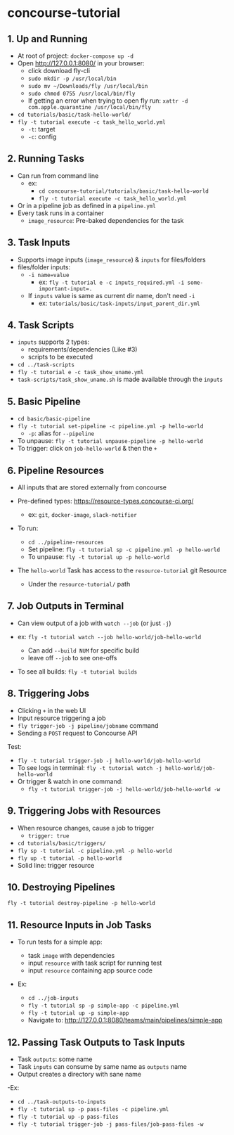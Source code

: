 # concourse-tutorial

## 1. Up and Running
- At root of project: `docker-compose up -d`
- Open http://127.0.0.1:8080/ in your browser:
    -  click download fly-cli
    - `sudo mkdir -p /usr/local/bin`
    - `sudo mv ~/Downloads/fly /usr/local/bin`
    - `sudo chmod 0755 /usr/local/bin/fly`
    - If getting an error when trying to open fly run: `xattr -d com.apple.quarantine /usr/local/bin/fly`
- `cd tutorials/basic/task-hello-world/`
- `fly -t tutorial execute -c task_hello_world.yml`
    - `-t`: target
    - `-c`: config

## 2. Running Tasks
- Can run from command line
    - ex: 
        - `cd concourse-tutorial/tutorials/basic/task-hello-world`
        - `fly -t tutorial execute -c task_hello_world.yml`
- Or in a pipeline job as defined in a `pipeline.yml`
- Every task runs in a container
    - `image_resource`: Pre-baked dependencies for the task

## 3. Task Inputs
- Supports image inputs (`image_resource`) & `inputs` for files/folders
- files/folder inputs:
    - `-i name=value`
        - ex: `fly -t tutorial e -c inputs_required.yml -i some-important-input=.`
    - If `inputs` value is same as current dir name, don't need `-i`
        - ex: `tutorials/basic/task-inputs/input_parent_dir.yml`

## 4. Task Scripts
- `inputs` supports 2 types:
    - requirements/dependencies (Like #3)
    - scripts to be executed
- `cd ../task-scripts`
- `fly -t tutorial e -c task_show_uname.yml`
- `task-scripts/task_show_uname.sh` is made available through the `inputs`

## 5. Basic Pipeline
- `cd basic/basic-pipeline`
- `fly -t tutorial set-pipeline -c pipeline.yml -p hello-world`
    - `-p`: alias for `--pipeline`
- To unpause: `fly -t tutorial unpause-pipeline -p hello-world`
- To trigger: click on `job-hello-world` & then the `+`

## 6. Pipeline Resources
- All inputs that are stored externally from concourse
- Pre-defined types: https://resource-types.concourse-ci.org/
    - ex: `git`, `docker-image`, `slack-notifier`

- To run:
    - `cd ../pipeline-resources`
    - Set pipeline: `fly -t tutorial sp -c pipeline.yml -p hello-world`
    - To unpause: `fly -t tutorial up -p hello-world`

- The `hello-world` Task has access to the `resource-tutorial` git Resource
    - Under the `resource-tutorial/` path

## 7. Job Outputs in Terminal
- Can view output of a job with `watch --job` (or just `-j`)
- ex: `fly -t tutorial watch --job hello-world/job-hello-world`
    - Can add `--build NUM` for specific build
    - leave off `--job` to see one-offs

- To see all builds: `fly -t tutorial builds`

## 8. Triggering Jobs
- Clicking `+` in the web UI
- Input resource triggering a job
- `fly trigger-job -j pipeline/jobname` command
- Sending a `POST` request to Concourse API

Test: 
- `fly -t tutorial trigger-job -j hello-world/job-hello-world`
- To see logs in terminal: `fly -t tutorial watch -j hello-world/job-hello-world`
- Or trigger & watch in one command:
    - `fly -t tutorial trigger-job -j hello-world/job-hello-world -w`
    
## 9. Triggering Jobs with Resources
- When resource changes, cause a job to trigger
    - `trigger: true`
- `cd tutorials/basic/triggers/`
- `fly sp -t tutorial -c pipeline.yml -p hello-world`
- `fly up -t tutorial -p hello-world`
- Solid line: trigger resource

## 10. Destroying Pipelines
`fly -t tutorial destroy-pipeline -p hello-world`

## 11. Resource Inputs in Job Tasks
- To run tests for a simple app:
    - task `image` with dependencies
    - input `resource` with task script for running test
    - input `resource` containing app source code
    
- Ex:
    - `cd ../job-inputs`
    - `fly -t tutorial sp -p simple-app -c pipeline.yml`
    - `fly -t tutorial up -p simple-app`
    - Navigate to: http://127.0.0.1:8080/teams/main/pipelines/simple-app
 
 ## 12. Passing Task Outputs to Task Inputs
- Task `outputs`: some name
- Task `inputs` can consume by same name as `outputs` name
- Output creates a directory with sane name

-Ex:
   - `cd ../task-outputs-to-inputs`
   - `fly -t tutorial sp -p pass-files -c pipeline.yml`
   - `fly -t tutorial up -p pass-files`
   - `fly -t tutorial trigger-job -j pass-files/job-pass-files -w`
 
